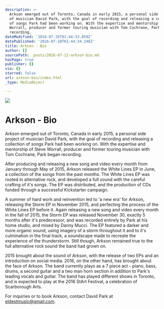 ```yaml
---
description: >-
  Arkson emerged out of Toronto, Canada in early 2015, a personal side project
  of musician David Park, with the goal of recording and releasing a collection
  of songs Park had been working on. With the expertise and mentorship of Steve
  Worrall, producer and former touring musician with Tom Cochrane, Park began
  recording.
dateModified: '2016-07-28T01:44:33.859Z'
datePublished: '2016-07-28T01:44:34.248Z'
title: Arkson - Bio
author: []
sourcePath: _posts/2016-07-12-arkson-bio.md
hasPage: true
publisher: {}
via: {}
starred: false
url: arkson-bio/index.html
_type: MediaObject

---
```

![](https://the-grid-user-content.s3-us-west-2.amazonaws.com/898c9fe1-e922-4b87-beda-9f3fe18c568d.jpg)

# Arkson - Bio

Arkson emerged out of Toronto, Canada in early 2015, a personal side project of musician David Park, with the goal of recording and releasing a collection of songs Park had been working on. With the expertise and mentorship of Steve Worrall, producer and former touring musician with Tom Cochrane, Park began recording.

After producing and releasing a new song and video every month from January through May of 2015, Arkson released the White Lines EP in June, a collection of the songs from the past months. The White Lines EP was rooted in alternative rock, and developed a full sound with the careful crafting of it's songs. The EP was distributed, and the production of CDs funded through a successful Kickstarter campaign.

A summer of hard work and reinvention led to 'a new era' for Arkson, releasing the Storm EP in November 2015, and perfecting the process of the White Lines EP before it. Again releasing a new song and video every month in the fall of 2015, the Storm EP was released November 30, exactly 5 months after it's predecessor, and was recorded entirely by Park at his home studio, and mixed by Danny Mucci. The EP featured a darker and more organic sound, using imagery of a storm throughout it and to it's culmination in the final track, a soundscape made to recreate the experience of the thunderstorm. Still though, Arkson remained true to the full alternative rock sound the band had grown on.

2015 brought about the sound of Arkson, with the release of two EPs and an introduction on social media. 2016, on the other hand, has brought about the face of Arkson. The band currently plays as a 7 piece act - piano, bass, drums, a second guitar and a two man horn section in addition to Park's leading vocals and guitar. The band has played different shows in Toronto, and is expected to play at the 2016 StArt Festival, a celebration of Scarborough Arts.

For inquiries or to book Arkson, contact David Park at [eldestmusic@gmail.com][0].

[0]: mailto:eldestmusic@gmail.com